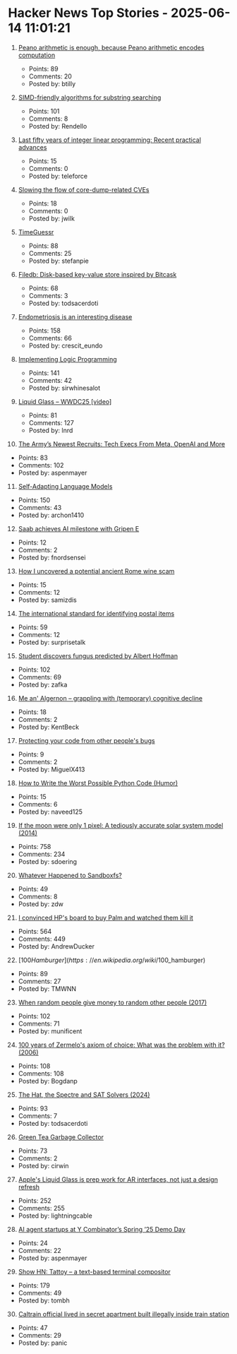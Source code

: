 # Hacker News Top Stories - 2025-06-14 11:01:21

1. [Peano arithmetic is enough, because Peano arithmetic  encodes computation](https://math.stackexchange.com/a/5075056/6708)
   - Points: 89
   - Comments: 20
   - Posted by: btilly

2. [SIMD-friendly algorithms for substring searching](http://0x80.pl/notesen/2016-11-28-simd-strfind.html)
   - Points: 101
   - Comments: 8
   - Posted by: Rendello

3. [Last fifty years of integer linear programming: Recent practical advances](https://inria.hal.science/hal-04776866v1)
   - Points: 15
   - Comments: 0
   - Posted by: teleforce

4. [Slowing the flow of core-dump-related CVEs](https://lwn.net/SubscriberLink/1024160/f18b880c8cd1eef1/)
   - Points: 18
   - Comments: 0
   - Posted by: jwilk

5. [TimeGuessr](https://timeguessr.com/)
   - Points: 88
   - Comments: 25
   - Posted by: stefanpie

6. [Filedb: Disk-based key-value store inspired by Bitcask](https://github.com/rajivharlalka/filedb)
   - Points: 68
   - Comments: 3
   - Posted by: todsacerdoti

7. [Endometriosis is an interesting disease](https://www.owlposting.com/p/endometriosis-is-an-incredibly-interesting)
   - Points: 158
   - Comments: 66
   - Posted by: crescit_eundo

8. [Implementing Logic Programming](https://btmc.substack.com/p/implementing-logic-programming)
   - Points: 141
   - Comments: 42
   - Posted by: sirwhinesalot

9. [Liquid Glass – WWDC25 [video]](https://developer.apple.com/videos/play/wwdc2025/219)
   - Points: 81
   - Comments: 127
   - Posted by: lnrd

10. [The Army’s Newest Recruits: Tech Execs From Meta, OpenAI and More](https://www.wsj.com/tech/army-reserve-tech-executives-meta-palantir-796f5360)
   - Points: 83
   - Comments: 102
   - Posted by: aspenmayer

11. [Self-Adapting Language Models](https://arxiv.org/abs/2506.10943)
   - Points: 150
   - Comments: 43
   - Posted by: archon1410

12. [Saab achieves AI milestone with Gripen E](https://www.saab.com/newsroom/press-releases/2025/saab-achieves-ai-milestone-with-gripen-e)
   - Points: 12
   - Comments: 2
   - Posted by: fnordsensei

13. [How I uncovered a potential ancient Rome wine scam](https://phys.org/news/2025-06-uncovered-potential-ancient-rome-wine.html)
   - Points: 15
   - Comments: 12
   - Posted by: samizdis

14. [The international standard for identifying postal items](https://www.akpain.net/blog/s10-upu/)
   - Points: 59
   - Comments: 12
   - Posted by: surprisetalk

15. [Student discovers fungus predicted by Albert Hoffman](https://wvutoday.wvu.edu/stories/2025/06/02/wvu-student-makes-long-awaited-discovery-of-mystery-fungus-sought-by-lsd-s-inventor)
   - Points: 102
   - Comments: 69
   - Posted by: zafka

16. [Me an' Algernon – grappling with (temporary) cognitive decline](https://tidyfirst.substack.com/p/me-an-algernon)
   - Points: 18
   - Comments: 2
   - Posted by: KentBeck

17. [Protecting your code from other people's bugs](https://doi.org/10.1145/3733699)
   - Points: 9
   - Comments: 2
   - Posted by: MiguelX413

18. [How to Write the Worst Possible Python Code (Humor)](https://effective-programmer.com/how-to-write-the-worst-possible-python-code-8c6e49816e90?sk=d06d4241ce97a51a969fbce67070f8ba)
   - Points: 15
   - Comments: 6
   - Posted by: naveed125

19. [If the moon were only 1 pixel: A tediously accurate solar system model (2014)](https://joshworth.com/dev/pixelspace/pixelspace_solarsystem.html)
   - Points: 758
   - Comments: 234
   - Posted by: sdoering

20. [Whatever Happened to Sandboxfs?](https://blogsystem5.substack.com/p/whatever-happened-to-sandboxfs)
   - Points: 49
   - Comments: 8
   - Posted by: zdw

21. [I convinced HP's board to buy Palm and watched them kill it](https://philmckinney.substack.com/p/i-convinced-hps-board-to-buy-palm)
   - Points: 564
   - Comments: 449
   - Posted by: AndrewDucker

22. [$100 Hamburger](https://en.wikipedia.org/wiki/$100_hamburger)
   - Points: 89
   - Comments: 27
   - Posted by: TMWNN

23. [When random people give money to random other people (2017)](https://quomodocumque.wordpress.com/2017/06/27/when-random-people-give-money-to-random-other-people/)
   - Points: 102
   - Comments: 71
   - Posted by: munificent

24. [100 years of Zermelo's axiom of choice: What was the problem with it? (2006)](https://research.mietek.io/mi.MartinLof2006.html)
   - Points: 108
   - Comments: 108
   - Posted by: Bogdanp

25. [The Hat, the Spectre and SAT Solvers (2024)](https://www.nhatcher.com/post/on-hats-and-sats/)
   - Points: 93
   - Comments: 7
   - Posted by: todsacerdoti

26. [Green Tea Garbage Collector](https://github.com/golang/go/issues/73581)
   - Points: 73
   - Comments: 2
   - Posted by: cirwin

27. [Apple's Liquid Glass is prep work for AR interfaces, not just a design refresh](https://omc345.substack.com/p/from-skeuomorphic-to-liquid-glass)
   - Points: 252
   - Comments: 255
   - Posted by: lightningcable

28. [AI agent startups at Y Combinator’s Spring ’25 Demo Day](https://www.businessinsider.com/y-combinator-yc-demo-day-spring-ai-agent-startups-2025-6)
   - Points: 24
   - Comments: 22
   - Posted by: aspenmayer

29. [Show HN: Tattoy – a text-based terminal compositor](https://tattoy.sh)
   - Points: 179
   - Comments: 49
   - Posted by: tombh

30. [Caltrain official lived in secret apartment built illegally inside train station](https://sfstandard.com/2025/06/12/caltrain-employee-secret-apartment-burlingame-station-photos/)
   - Points: 47
   - Comments: 29
   - Posted by: panic

